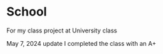 # School
For my class project at University class

May 7, 2024 update
I completed the class with an A+